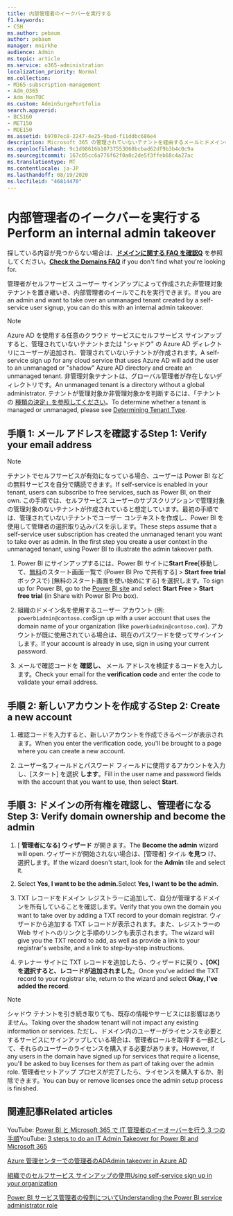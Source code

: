 ```yaml
---
title: 内部管理者のイークバーを実行する
f1.keywords:
- CSH
ms.author: pebaum
author: pebaum
manager: mnirkhe
audience: Admin
ms.topic: article
ms.service: o365-administration
localization_priority: Normal
ms.collection:
- M365-subscription-management
- Adm_O365
- Adm_NonTOC
ms.custom: AdminSurgePortfolio
search.appverid:
- BCS160
- MET150
- MOE150
ms.assetid: b9707ec8-2247-4e25-9bad-f11ddbc686e4
description: Microsoft 365 の管理されていないテナントを経由するメールとドメインの所有権を確認する方法について説明します。
ms.openlocfilehash: 9c1d98616b10737553060bcbad62df9b3b4c0c9a
ms.sourcegitcommit: 167c05cc6a776f62f0a0c2de5f3ffeb68c4a27ac
ms.translationtype: MT
ms.contentlocale: ja-JP
ms.lasthandoff: 08/19/2020
ms.locfileid: "46814470"
---
```

# <a name="perform-an-internal-admin-takeover"></a><span data-ttu-id="d5b0a-103">内部管理者のイークバーを実行する</span><span class="sxs-lookup"><span data-stu-id="d5b0a-103">Perform an internal admin takeover</span></span>

 <span data-ttu-id="d5b0a-104">探している内容が見つからない場合は、**[ドメインに関する FAQ を確認Q](../setup/domains-faq.md)** を参照してください。</span><span class="sxs-lookup"><span data-stu-id="d5b0a-104">**[Check the Domains FAQ](../setup/domains-faq.md)** if you don't find what you're looking for.</span></span> 

<span data-ttu-id="d5b0a-105">管理者がセルフサービス ユーザー サインアップによって作成された非管理対象テナントを置き継いき、内部管理者のイールでこれを実行できます。</span><span class="sxs-lookup"><span data-stu-id="d5b0a-105">If you are an admin and want to take over an unmanaged tenant created by a self-service user signup, you can do this with an internal admin takeover.</span></span>

> [!NOTE]
> <span data-ttu-id="d5b0a-106">Azure AD を使用する任意のクラウド サービスにセルフサービス サインアップすると、管理されていないテナントまたは "シャドウ" の Azure AD ディレクトリにユーザーが追加され、管理されていないテナントが作成されます。</span><span class="sxs-lookup"><span data-stu-id="d5b0a-106">A self-service sign up for any cloud service that uses Azure AD will add the user to an unmanaged or "shadow" Azure AD directory and create an unmanaged tenant.</span></span> <span data-ttu-id="d5b0a-107">非管理対象テナントは、グローバル管理者が存在しないディレクトリです。</span><span class="sxs-lookup"><span data-stu-id="d5b0a-107">An unmanaged tenant is a directory without a global administrator.</span></span> <span data-ttu-id="d5b0a-108">テナントが管理対象か非管理対象かを判断するには、「テナントの [種類の決定」を参照してください](https://docs.microsoft.com/power-platform/admin/powerapps-gdpr-dsr-guide-systemlogs#determining-tenant-type)。</span><span class="sxs-lookup"><span data-stu-id="d5b0a-108">To determine whether a tenant is managed or unmanaged, please see [Determining Tenant Type](https://docs.microsoft.com/power-platform/admin/powerapps-gdpr-dsr-guide-systemlogs#determining-tenant-type).</span></span> 
  
## <a name="step-1-verify-your-email-address"></a><span data-ttu-id="d5b0a-109">手順 1: メール アドレスを確認する</span><span class="sxs-lookup"><span data-stu-id="d5b0a-109">Step 1: Verify your email address</span></span>

> [!NOTE]
> <span data-ttu-id="d5b0a-110">テナントでセルフサービスが有効になっている場合、ユーザーは Power BI などの無料サービスを自分で購読できます。</span><span class="sxs-lookup"><span data-stu-id="d5b0a-110">If self-service is enabled in your tenant, users can subscribe to free services, such as Power BI, on their own.</span></span> <span data-ttu-id="d5b0a-111">この手順では、セルフサービス ユーザーのサブスクリプションで管理対象の管理対象のないテナントが作成されていると想定しています。最初の手順では、管理されていないテナントでユーザー コンテキストを作成し、Power BI を使用して管理者の選択取り込みパスを示します。</span><span class="sxs-lookup"><span data-stu-id="d5b0a-111">These steps assume that a self-service user subscription has created the unmanaged tenant you want to take over as admin. In the first step you create a user context in the unmanaged tenant, using Power BI to illustrate the admin takeover path.</span></span>

1. <span data-ttu-id="d5b0a-112">Power BI にサインアップするには、Power BI サイトに**Start Free**[移動して、[無料](https://powerbi.com)のスタート画面一覧で (Power BI Pro で共有する]  >  **Start free trial**ボックスで) [無料のスタート画面を使い始めにする] を選択します。</span><span class="sxs-lookup"><span data-stu-id="d5b0a-112">To sign up for Power BI, go to the [Power BI site](https://powerbi.com) and select **Start Free** > **Start free trial** (in Share with Power BI Pro box).</span></span> 

2. <span data-ttu-id="d5b0a-113">組織のドメイン名を使用するユーザー アカウント (例: `powerbiadmin@contoso.com`</span><span class="sxs-lookup"><span data-stu-id="d5b0a-113">Sign up with a user account that uses the domain name of your organization (like `powerbiadmin@contoso.com`).</span></span> <span data-ttu-id="d5b0a-114">アカウントが既に使用されている場合は、現在のパスワードを使ってサインインします。</span><span class="sxs-lookup"><span data-stu-id="d5b0a-114">If your account is already in use, sign in using your current password.</span></span>

3. <span data-ttu-id="d5b0a-115">メールで確認コードを **確認し、** メール アドレスを検証するコードを入力します。</span><span class="sxs-lookup"><span data-stu-id="d5b0a-115">Check your email for the **verification code** and enter the code to validate your email address.</span></span>
    
## <a name="step-2-create-a-new-account"></a><span data-ttu-id="d5b0a-116">手順 2: 新しいアカウントを作成する</span><span class="sxs-lookup"><span data-stu-id="d5b0a-116">Step 2: Create a new account</span></span>

1. <span data-ttu-id="d5b0a-117">確認コードを入力すると、新しいアカウントを作成できるページが表示されます。</span><span class="sxs-lookup"><span data-stu-id="d5b0a-117">When you enter the verification code, you'll be brought to a page where you can create a new account.</span></span> 
    
2. <span data-ttu-id="d5b0a-118">ユーザー名フィールドとパスワード フィールドに使用するアカウントを入力し、[スタート] を選択 **します**。</span><span class="sxs-lookup"><span data-stu-id="d5b0a-118">Fill in the user name and password fields with the account that you want to use, then select **Start**.</span></span> 
    
## <a name="step-3-verify-domain-ownership-and-become-the-admin"></a><span data-ttu-id="d5b0a-119">手順 3: ドメインの所有権を確認し、管理者になる</span><span class="sxs-lookup"><span data-stu-id="d5b0a-119">Step 3: Verify domain ownership and become the admin</span></span>

1. <span data-ttu-id="d5b0a-120">[ **管理者になる] ウィザード** が開きます。</span><span class="sxs-lookup"><span data-stu-id="d5b0a-120">The **Become the admin** wizard will open.</span></span> <span data-ttu-id="d5b0a-121">ウィザードが開始されない場合は、[管理者] タイル **を見つ** け、選択します。</span><span class="sxs-lookup"><span data-stu-id="d5b0a-121">If the wizard doesn't start, look for the **Admin** tile and select it.</span></span> 

2. <span data-ttu-id="d5b0a-122">Select **Yes, I want to be the admin.**</span><span class="sxs-lookup"><span data-stu-id="d5b0a-122">Select **Yes, I want to be the admin**.</span></span>

3. <span data-ttu-id="d5b0a-123">TXT レコードをドメイン レジストラーに追加して、自分が管理するドメインを所有していることを確認します。</span><span class="sxs-lookup"><span data-stu-id="d5b0a-123">Verify that you own the domain you want to take over by adding a TXT record to your domain registrar.</span></span> <span data-ttu-id="d5b0a-124">ウィザードから追加する TXT レコードが表示されます。また、レジストラーの Web サイトへのリンクと手順のリンクも表示されます。</span><span class="sxs-lookup"><span data-stu-id="d5b0a-124">The wizard will give you the TXT record to add, as well as provide a link to your registrar's website, and a link to step-by-step instructions.</span></span>
    
4. <span data-ttu-id="d5b0a-125">テレナー サイトに TXT レコードを追加したら、ウィザードに戻り **、[OK] を選択すると、レコードが追加されました**。</span><span class="sxs-lookup"><span data-stu-id="d5b0a-125">Once you've added the TXT record to your registrar site, return to the wizard and select **Okay, I've added the record**.</span></span>
    
> [!NOTE]
> <span data-ttu-id="d5b0a-126">シャドウ テナントを引き続き取りても、既存の情報やサービスには影響はありません。</span><span class="sxs-lookup"><span data-stu-id="d5b0a-126">Taking over the shadow tenant will not impact any existing information or services.</span></span> <span data-ttu-id="d5b0a-127">ただし、ドメイン内のユーザーがライセンスを必要とするサービスにサインアップしている場合は、管理者ロールを取得する一部として、それらのユーザーのライセンスを購入する必要があります。</span><span class="sxs-lookup"><span data-stu-id="d5b0a-127">However, if any users in the domain have signed up for services that require a license, you'll be asked to buy licenses for them as part of taking over the admin role.</span></span> <span data-ttu-id="d5b0a-128">管理者セットアップ プロセスが完了したら、ライセンスを購入するか、削除できます。</span><span class="sxs-lookup"><span data-stu-id="d5b0a-128">You can buy or remove licenses once the admin setup process is finished.</span></span>
  
## <a name="related-articles"></a><span data-ttu-id="d5b0a-129">関連記事</span><span class="sxs-lookup"><span data-stu-id="d5b0a-129">Related articles</span></span>

<span data-ttu-id="d5b0a-130">YouTube: [Power BI と Microsoft 365 で IT 管理者のイーオーバーを行う 3 つの手順](https://www.youtube.com/watch?v=xt5EsrQBZZk)</span><span class="sxs-lookup"><span data-stu-id="d5b0a-130">YouTube: [3 steps to do an IT Admin Takeover for Power BI and Microsoft 365](https://www.youtube.com/watch?v=xt5EsrQBZZk)</span></span>

[<span data-ttu-id="d5b0a-131">Azure 管理センターでの管理者のAD</span><span class="sxs-lookup"><span data-stu-id="d5b0a-131">Admin takeover in Azure AD</span></span>](https://docs.microsoft.com/azure/active-directory/users-groups-roles/domains-admin-takeover)

[<span data-ttu-id="d5b0a-132">組織でのセルフサービス サインアップの使用</span><span class="sxs-lookup"><span data-stu-id="d5b0a-132">Using self-service sign up in your organization</span></span>](self-service-sign-up.md)
  
[<span data-ttu-id="d5b0a-133">Power BI サービス管理者の役割について</span><span class="sxs-lookup"><span data-stu-id="d5b0a-133">Understanding the Power BI service administrator role</span></span>](https://docs.microsoft.com/power-bi/service-admin-role)

